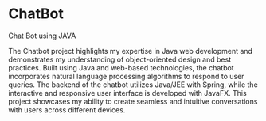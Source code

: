 # ChatBot
Chat Bot using JAVA

The Chatbot project highlights my expertise in Java web development and demonstrates my understanding of object-oriented design and best practices. Built using Java and web-based technologies, the chatbot incorporates natural language processing algorithms to respond to user queries. The backend of the chatbot utilizes Java/JEE with Spring, while the interactive and responsive user interface is developed with JavaFX. This project showcases my ability to create seamless and intuitive conversations with users across different devices.
